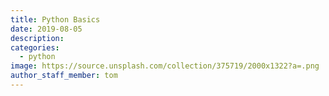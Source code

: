 ```yaml
---
title: Python Basics
date: 2019-08-05
description:
categories:
  - python
image: https://source.unsplash.com/collection/375719/2000x1322?a=.png
author_staff_member: tom
---
```


